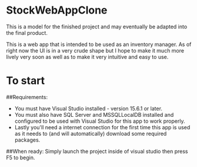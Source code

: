 # StockWebAppClone
This is a model for the finished project and may eventually be adapted into the final product.

This is a web app that is intended to be used as an inventory manager. As of right now the UI is in a very crude shape but I hope to make it much more lively very soon as well as to make it very intuitive and easy to use.

#	To start
##Requirements:
- You must have Visual Studio installed - version 15.6.1 or later.
- You must also have SQL Server and MSSQLLocalDB installed and configured to be used with Visual Studio for this app to work properly.
- Lastly you'll need a internet connection for the first time this app is used as it needs to (and will automatically) download some required packages.

##When ready:
Simply launch the project inside of visual studio then press F5 to begin.